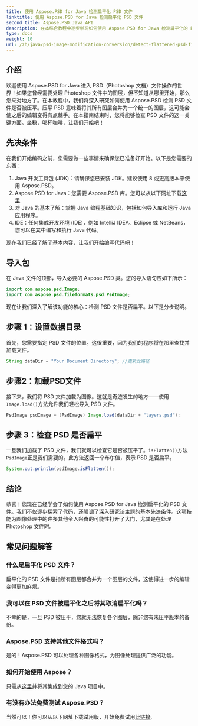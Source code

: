 ```yaml
---
title: 使用 Aspose.PSD for Java 检测扁平化 PSD 文件
linktitle: 使用 Aspose.PSD for Java 检测扁平化 PSD 文件
second_title: Aspose.PSD Java API
description: 在本综合教程中逐步学习如何使用 Aspose.PSD for Java 检测扁平化的 PSD 文件。
type: docs
weight: 10
url: /zh/java/psd-image-modification-conversion/detect-flattened-psd-files/
---
```

## 介绍

欢迎使用 Aspose.PSD for Java 进入 PSD（Photoshop 文档）文件操作的世界！如果您曾经需要处理 Photoshop 文件中的图层，但不知道从哪里开始，那么您来对地方了。在本教程中，我们将深入研究如何使用 Aspose.PSD 检测 PSD 文件是否被压平。压平 PSD 意味着将其所有图层合并为一个统一的图层，这可能会使之后的编辑变得有点棘手。在本指南结束时，您将能够检查 PSD 文件的这一关键方面。坐稳，喝杯咖啡，让我们开始吧！

## 先决条件

在我们开始编码之前，您需要做一些事情来确保您已准备好开始。以下是您需要的东西：

1. Java 开发工具包 (JDK)：请确保您已安装 JDK。建议使用 8 或更高版本来使用 Aspose.PSD。
2.  Aspose.PSD for Java：您需要 Aspose.PSD 库。您可以从以下网址下载[这里](https://releases.aspose.com/psd/java/).
3. 对 Java 的基本了解：掌握 Java 编程基础知识，包括如何导入库和运行 Java 应用程序。
4. IDE：任何集成开发环境 (IDE)，例如 IntelliJ IDEA、Eclipse 或 NetBeans，您可以在其中编写和执行 Java 代码。

现在我们已经了解了基本内容，让我们开始编写代码吧！

## 导入包

在 Java 文件的顶部，导入必要的 Aspose.PSD 类。您的导入语句应如下所示：

```java
import com.aspose.psd.Image;
import com.aspose.psd.fileformats.psd.PsdImage;
```

现在让我们深入了解该功能的核心：检测 PSD 文件是否扁平。以下是分步说明。

## 步骤 1：设置数据目录

首先，您需要指定 PSD 文件的位置。这很重要，因为我们的程序将在那里查找并加载文件。

```java
String dataDir = "Your Document Directory"; //更新此路径
```

## 步骤2：加载PSD文件

接下来，我们将 PSD 文件加载为图像。这就是奇迹发生的地方——使用`Image.load()`方法允许我们轻松导入 PSD 文件。

```java
PsdImage psdImage = (PsdImage) Image.load(dataDir + "layers.psd");
```

## 步骤 3：检查 PSD 是否扁平

一旦我们加载了 PSD 文件，我们就可以检查它是否被压平了。`isFlatten()`方法`PsdImage`正是我们需要的。此方法返回一个布尔值，表示 PSD 是否扁平。

```java
System.out.println(psdImage.isFlatten());
```

## 结论

恭喜！您现在已经学会了如何使用 Aspose.PSD for Java 检测扁平化的 PSD 文件。我们不仅逐步探索了代码，还强调了深入研究该主题的基本先决条件。这项技能为图像处理中的许多其他令人兴奋的可能性打开了大门，尤其是在处理 Photoshop 文件时。

## 常见问题解答

### 什么是扁平化 PSD 文件？
扁平化的 PSD 文件是指所有图层都合并为一个图层的文件，这使得进一步的编辑变得更加麻烦。

### 我可以在 PSD 文件被扁平化之后将其取消扁平化吗？
不幸的是，一旦 PSD 被压平，您就无法恢复各个图层，除非您有未压平版本的备份。

### Aspose.PSD 支持其他文件格式吗？
是的！Aspose.PSD 可以处理各种图像格式，为图像处理提供广泛的功能。

### 如何开始使用 Aspose？
只需从[这里](https://releases.aspose.com/psd/java/)并将其集成到您的 Java 项目中。

### 有没有办法免费测试 Aspose.PSD？
当然可以！你可以从以下网址下载试用版，开始免费试用[此链接](https://releases.aspose.com/).
